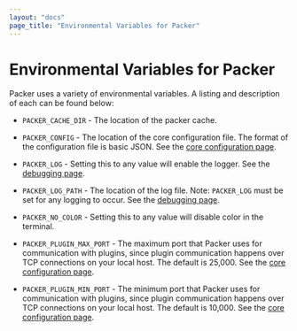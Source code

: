 ```yaml
---
layout: "docs"
page_title: "Environmental Variables for Packer"
---
```


# Environmental Variables for Packer

Packer uses a variety of environmental variables. A listing and description of each can be found below:

* `PACKER_CACHE_DIR` - The location of the packer cache.

* `PACKER_CONFIG` - The location of the core configuration file. The format
     of the configuration file is basic JSON.
     See the [core configuration page](/docs/other/core-configuration.html).

* `PACKER_LOG` - Setting this to any value will enable the logger.
     See the [debugging page](/docs/other/debugging.html).

* `PACKER_LOG_PATH` - The location of the log file. Note: `PACKER_LOG` must
     be set for any logging to occur. See the [debugging page](/docs/other/debugging.html).

* `PACKER_NO_COLOR` - Setting this to any value will disable color in the terminal.

* `PACKER_PLUGIN_MAX_PORT` - The maximum port that Packer uses for
     communication with plugins, since plugin communication happens over
     TCP connections on your local host. The default is 25,000.
     See the [core configuration page](/docs/other/core-configuration.html).

* `PACKER_PLUGIN_MIN_PORT` - The minimum port that Packer uses for
     communication with plugins, since plugin communication happens
     over TCP connections on your local host. The default is 10,000.
     See the [core configuration page](/docs/other/core-configuration.html).

